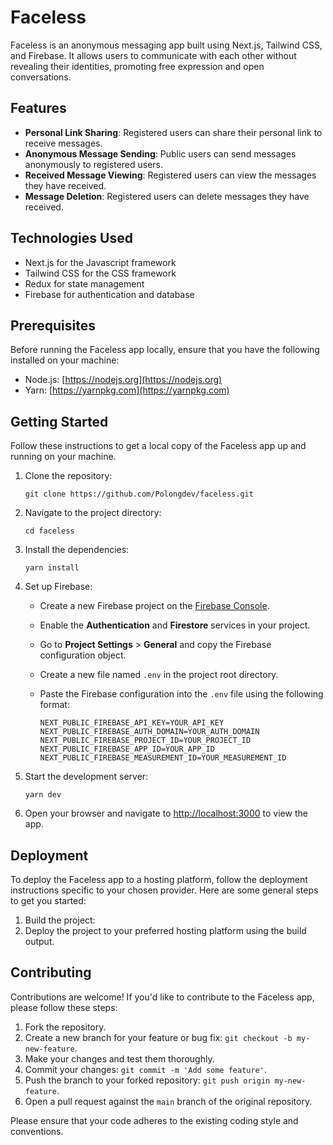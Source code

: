 # Faceless

Faceless is an anonymous messaging app built using Next.js, Tailwind CSS, and Firebase. It allows users to communicate with each other without revealing their identities, promoting free expression and open conversations.

## Features

-   **Personal Link Sharing**: Registered users can share their personal link to receive messages.
-   **Anonymous Message Sending**: Public users can send messages anonymously to registered users.
-   **Received Message Viewing**: Registered users can view the messages they have received.
-   **Message Deletion**: Registered users can delete messages they have received.

## Technologies Used

-   Next.js for the Javascript framework
-   Tailwind CSS for the CSS framework
-   Redux for state management
-   Firebase for authentication and database

## Prerequisites

Before running the Faceless app locally, ensure that you have the following installed on your machine:

-   Node.js: [https://nodejs.org](https://nodejs.org)
-   Yarn: [https://yarnpkg.com](https://yarnpkg.com)

## Getting Started

Follow these instructions to get a local copy of the Faceless app up and running on your machine.

1. Clone the repository:

    ```
    git clone https://github.com/Polongdev/faceless.git
    ```

2. Navigate to the project directory:

    ```
    cd faceless
    ```

3. Install the dependencies:

    ```
    yarn install
    ```

4. Set up Firebase:

    - Create a new Firebase project on the [Firebase Console](https://console.firebase.google.com/).
    - Enable the **Authentication** and **Firestore** services in your project.
    - Go to **Project Settings** > **General** and copy the Firebase configuration object.
    - Create a new file named `.env` in the project root directory.
    - Paste the Firebase configuration into the `.env` file using the following format:

        ```env
        NEXT_PUBLIC_FIREBASE_API_KEY=YOUR_API_KEY
        NEXT_PUBLIC_FIREBASE_AUTH_DOMAIN=YOUR_AUTH_DOMAIN
        NEXT_PUBLIC_FIREBASE_PROJECT_ID=YOUR_PROJECT_ID
        NEXT_PUBLIC_FIREBASE_APP_ID=YOUR_APP_ID
        NEXT_PUBLIC_FIREBASE_MEASUREMENT_ID=YOUR_MEASUREMENT_ID
        ```

5. Start the development server:
    ```
    yarn dev
    ```
6. Open your browser and navigate to [http://localhost:3000](http://localhost:3000) to view the app.

## Deployment

To deploy the Faceless app to a hosting platform, follow the deployment instructions specific to your chosen provider. Here are some general steps to get you started:

1. Build the project:
2. Deploy the project to your preferred hosting platform using the build output.

## Contributing

Contributions are welcome! If you'd like to contribute to the Faceless app, please follow these steps:

1. Fork the repository.
2. Create a new branch for your feature or bug fix: `git checkout -b my-new-feature`.
3. Make your changes and test them thoroughly.
4. Commit your changes: `git commit -m 'Add some feature'`.
5. Push the branch to your forked repository: `git push origin my-new-feature`.
6. Open a pull request against the `main` branch of the original repository.

Please ensure that your code adheres to the existing coding style and conventions.
